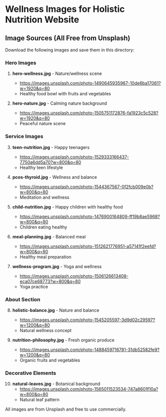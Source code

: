 # Wellness Images for Holistic Nutrition Website

## Image Sources (All Free from Unsplash)

Download the following images and save them in this directory:

### Hero Images
1. **hero-wellness.jpg** - Nature/wellness scene
   - https://images.unsplash.com/photo-1490645935967-10de6ba17061?w=1920&q=80
   - Healthy food bowl with fruits and vegetables

2. **hero-nature.jpg** - Calming nature background
   - https://images.unsplash.com/photo-1505751172876-fa1923c5c528?w=1920&q=80
   - Peaceful nature scene

### Service Images
3. **teen-nutrition.jpg** - Happy teenagers
   - https://images.unsplash.com/photo-1529333166437-7750a6dd5a70?w=800&q=80
   - Healthy teen lifestyle

4. **pcos-thyroid.jpg** - Wellness and balance
   - https://images.unsplash.com/photo-1544367567-0f2fcb009e0b?w=800&q=80
   - Meditation and wellness

5. **child-nutrition.jpg** - Happy children with healthy food
   - https://images.unsplash.com/photo-1476900164809-ff19b8ae5968?w=800&q=80
   - Children eating healthy

6. **meal-planning.jpg** - Balanced meal
   - https://images.unsplash.com/photo-1512621776951-a57141f2eefd?w=800&q=80
   - Healthy meal preparation

7. **wellness-program.jpg** - Yoga and wellness
   - https://images.unsplash.com/photo-1506126613408-eca07ce68773?w=800&q=80
   - Yoga practice

### About Section
8. **holistic-balance.jpg** - Nature and balance
   - https://images.unsplash.com/photo-1545205597-3d9d02c29597?w=1200&q=80
   - Natural wellness concept

9. **nutrition-philosophy.jpg** - Fresh organic produce
   - https://images.unsplash.com/photo-1488459716781-31db52582fe9?w=1200&q=80
   - Organic fruits and vegetables

### Decorative Elements
10. **natural-leaves.jpg** - Botanical background
    - https://images.unsplash.com/photo-1565011523534-747a8601f10a?w=800&q=80
    - Natural leaf pattern

All images are from Unsplash and free to use commercially.
